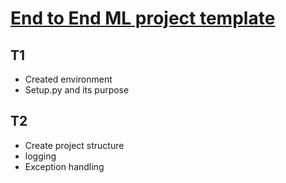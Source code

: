 # [End to End ML project template](https://youtu.be/Rv6UFGNmNZg?si=QtHotyPv-_28xPoW)

## T1
- Created environment
- Setup.py and its purpose

## T2
- Create project structure
- logging
- Exception handling


